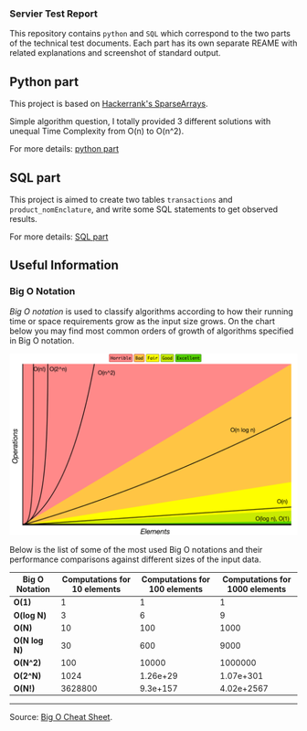 ### Servier Test Report
This repository contains `python` and `SQL` which correspond to the two parts of the technical test documents.
Each part has its own separate REAME with related explanations and screenshot of standard output. 

## Python part

This project is based on [Hackerrank's SparseArrays](https://www.hackerrank.com/challenges/sparse-arrays/problem).

Simple algorithm question, I totally provided 3 different solutions with unequal Time Complexity from O(n) to O(n^2). 

For more details: [python part](https://github.com/linzhou-zhong/ServierTest/tree/master/python)
## SQL part

This project is aimed to create two tables `transactions` and `product_nomEnclature`, and write some SQL statements to get observed results. 

For more details: [SQL part](https://github.com/linzhou-zhong/ServierTest/tree/master/SQL)

## Useful Information

### Big O Notation

*Big O notation* is used to classify algorithms according to how their running time or space requirements grow as the input size grows.
On the chart below you may find most common orders of growth of algorithms specified in Big O notation.

![Big O graphs](images/big-o-graph.png)

Below is the list of some of the most used Big O notations and their performance comparisons against different sizes of the input data.

| Big O Notation | Computations for 10 elements | Computations for 100 elements | Computations for 1000 elements  |
| -------------- | ---------------------------- | ----------------------------- | ------------------------------- |
| **O(1)**       | 1                            | 1                             | 1                               |
| **O(log N)**   | 3                            | 6                             | 9                               |
| **O(N)**       | 10                           | 100                           | 1000                            |
| **O(N log N)** | 30                           | 600                           | 9000                            |
| **O(N^2)**     | 100                          | 10000                         | 1000000                         |
| **O(2^N)**     | 1024                         | 1.26e+29                      | 1.07e+301                       |
| **O(N!)**      | 3628800                      | 9.3e+157                      | 4.02e+2567                      |
---
Source: [Big O Cheat Sheet](http://bigocheatsheet.com/).

